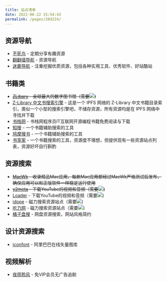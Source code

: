 ```yaml
---
title: 站点清单
date: 2022-06-22 15:54:43
permalink: /pages/20d224/
---
```


## 资源导航

- [不死鸟](https://iui.su) - 定期分享有趣资源
- [翻翻墙导航](https://ffq.la) - 资源导航
- [迷鹿导航](https://404l.com/) - 注重挖掘优质资源，包括各种实用工具、优秀软件、好站酷站

## 书籍类

- ~~[ZLibary](https://zh.my1lib.org/) - 全球最大的数字图书馆（需要![](https://vkceyugu.cdn.bspapp.com/VKCEYUGU-21c55d63-eb93-4973-a1cf-68ec2beeb86c/1a5cac1c-9352-4b48-a697-35fe6339bcaa.png))~~
- [Z-Library 中文书搜索引擎](https://bk.hallowlib.org/) - 这是一个 IPFS 网络的 Z-Library 中文书籍目录索引，类似一个小型的搜索引擎吧，不储存资源，所有资源均是在 IPFS 网络中寻找并下载
- [书栈网](https://www.bookstack.cn/) - 书栈网程序员IT互联网开源编程书籍免费阅读与下载
- [知搜](https://zhiso.top/) - 一个书籍辅助搜索的工具
- [鸠摩搜书](https://www.jiumodiary.com/) -  一个书籍辅助搜索的工具
- [书享家](https://www.shuxiangjia.cn/) - 一个书籍搜索的工具，资源度不理想，但提供现有一些资源站点列表，资源好坏自行斟酌

## 资源搜索

- ~~[MacWk](https://macwk.com/) - 收录精品Mac应用，每款Mac应用都经过MacWk严格测试后发布，确保应用可以和正版软件一样稳定运行使用~~
- ~~[y2meta](https://www.y2mate.com/) - 下载YouTube的视频和音频（需要![](https://vkceyugu.cdn.bspapp.com/VKCEYUGU-21c55d63-eb93-4973-a1cf-68ec2beeb86c/1a5cac1c-9352-4b48-a697-35fe6339bcaa.png))~~
- [Loader](https://loader.to) - 下载YouTube的视频和音频（需要![](https://vkceyugu.cdn.bspapp.com/VKCEYUGU-21c55d63-eb93-4973-a1cf-68ec2beeb86c/1a5cac1c-9352-4b48-a697-35fe6339bcaa.png))
- [idope](https://idope.se/) - 磁力搜索资源站点（需要![](https://vkceyugu.cdn.bspapp.com/VKCEYUGU-21c55d63-eb93-4973-a1cf-68ec2beeb86c/1a5cac1c-9352-4b48-a697-35fe6339bcaa.png))
- [吃力网](https://sokankan.top/) - 磁力搜索资源站点（需要![](https://vkceyugu.cdn.bspapp.com/VKCEYUGU-21c55d63-eb93-4973-a1cf-68ec2beeb86c/1a5cac1c-9352-4b48-a697-35fe6339bcaa.png))
- [橘子盘搜](https://www.nmme.cc/) - 网盘资源搜索，网站风格简约

## 设计资源搜索

- [iconfont](https://www.iconfont.cn/) - 阿里巴巴在线矢量图库

## 视频解析

- [夜雨聆风](https://vip.yeyulingfeng.com/) - 免VIP会员无广告追剧
